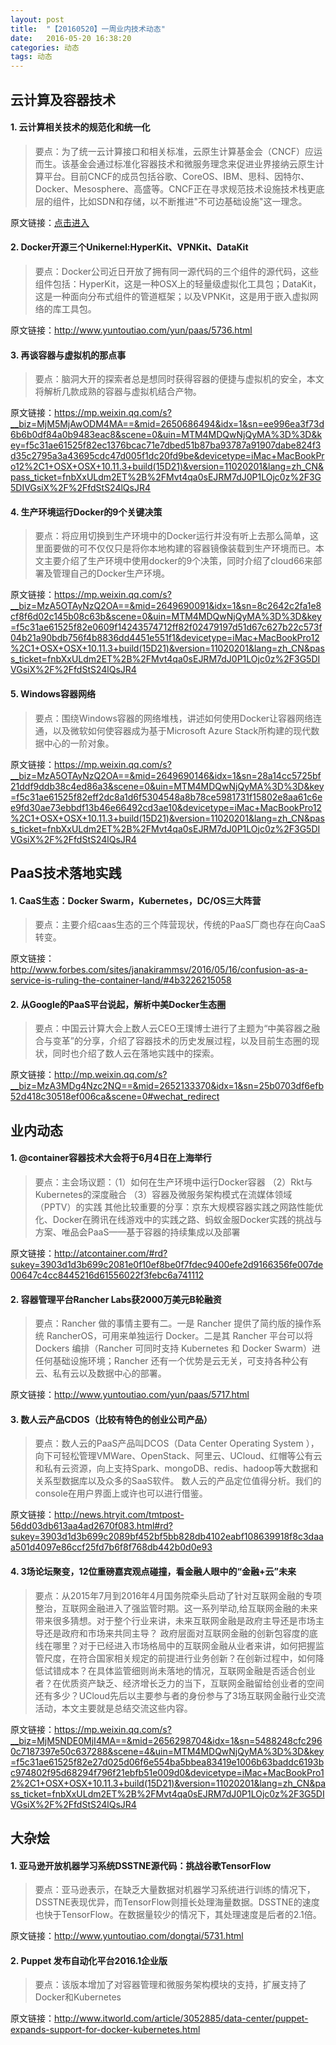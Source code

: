 ```yaml
---
layout: post
title:  "【20160520】一周业内技术动态"
date:   2016-05-20 16:38:20
categories: 动态
tags: 动态
---
```

## 云计算及容器技术
 
#### 1. 云计算相关技术的规范化和统一化
 
> 要点：为了统一云计算接口和相关标准，云原生计算基金会（CNCF）应运而生。该基金会通过标准化容器技术和微服务理念来促进业界接纳云原生计算平台。目前CNCF的成员包括谷歌、CoreOS、IBM、思科、因特尔、Docker、Mesosphere、高盛等。CNCF正在寻求规范技术设施技术栈更底层的组件，比如SDN和存储，以不断推进"不可边基础设施"这一理念。
 
原文链接：[点击进入][post-link-1.1]

[post-link-1.1]: http://www.enterprisetech.com/2016/04/28/group-forging-cloud-native-roadmap/
 
#### 2. Docker开源三个Unikernel:HyperKit、VPNKit、DataKit
 
> 要点：Docker公司近日开放了拥有同一源代码的三个组件的源代码，这些组件包括：HyperKit，这是一种OSX上的轻量级虚拟化工具包；DataKit，这是一种面向分布式组件的管道框架；以及VPNKit，这是用于嵌入虚拟网络的库工具包。
 
原文链接：http://www.yuntoutiao.com/yun/paas/5736.html

#### 3. 再谈容器与虚拟机的那点事

> 要点：脑洞大开的探索者总是想同时获得容器的便捷与虚拟机的安全，本文将解析几款成熟的容器与虚拟机结合产物。

原文链接：https://mp.weixin.qq.com/s?__biz=MjM5MjAwODM4MA==&mid=2650686494&idx=1&sn=ee996ea3f73d6b6b0df84a0b9483eac8&scene=0&uin=MTM4MDQwNjQyMA%3D%3D&key=f5c31ae61525f82ec1376bcac71e7dbed51b87ba93787a91907dabe824f3d35c2795a3a43695cdc47d005f1dc20fd9be&devicetype=iMac+MacBookPro12%2C1+OSX+OSX+10.11.3+build(15D21)&version=11020201&lang=zh_CN&pass_ticket=fnbXxULdm2ET%2B%2FMvt4qa0sEJRM7dJ0P1LOjc0z%2F3G5DIVGsiX%2F%2FfdStS24lQsJR4
 
#### 4. 生产环境运行Docker的9个关键决策
 
> 要点：将应用切换到生产环境中的Docker运行并没有听上去那么简单，这里面要做的可不仅仅只是将你本地构建的容器镜像装载到生产环境而已。本文主要介绍了生产环境中使用docker的9个决策，同时介绍了cloud66来部署及管理自己的Docker生产环境。
 
原文链接：https://mp.weixin.qq.com/s?__biz=MzA5OTAyNzQ2OA==&mid=2649690091&idx=1&sn=8c2642c2fa1e8cf8f6d02c145b08c63b&scene=0&uin=MTM4MDQwNjQyMA%3D%3D&key=f5c31ae61525f82e0609f14243574712ff82f02479197d51d67c627b22c573f04b21a90bdb756f4b8836dd4451e551f1&devicetype=iMac+MacBookPro12%2C1+OSX+OSX+10.11.3+build(15D21)&version=11020201&lang=zh_CN&pass_ticket=fnbXxULdm2ET%2B%2FMvt4qa0sEJRM7dJ0P1LOjc0z%2F3G5DIVGsiX%2F%2FfdStS24lQsJR4
 
#### 5. Windows容器网络
 
> 要点：围绕Windows容器的网络堆栈，讲述如何使用Docker让容器网络连通，以及微软如何使容器成为基于Microsoft Azure Stack所构建的现代数据中心的一阶对象。
 
原文链接：https://mp.weixin.qq.com/s?__biz=MzA5OTAyNzQ2OA==&mid=2649690146&idx=1&sn=28a14cc5725bf21ddf9ddb38c4ed86a3&scene=0&uin=MTM4MDQwNjQyMA%3D%3D&key=f5c31ae61525f82eff2dc8a1d6f5304548a8b78ce5981731f15802e8aa61c6ee9fd30ae73ebbdf13b46e66492cd3ae10&devicetype=iMac+MacBookPro12%2C1+OSX+OSX+10.11.3+build(15D21)&version=11020201&lang=zh_CN&pass_ticket=fnbXxULdm2ET%2B%2FMvt4qa0sEJRM7dJ0P1LOjc0z%2F3G5DIVGsiX%2F%2FfdStS24lQsJR4
 
## PaaS技术落地实践
 
#### 1. CaaS生态：Docker Swarm，Kubernetes，DC/OS三大阵营
 
> 要点：主要介绍caas生态的三个阵营现状，传统的PaaS厂商也存在向CaaS转变。
 
原文链接：http://www.forbes.com/sites/janakirammsv/2016/05/16/confusion-as-a-service-is-ruling-the-container-land/#4b3226215058
 
#### 2. 从Google的PaaS平台说起，解析中美Docker生态圈
 
> 要点：中国云计算大会上数人云CEO王璞博士进行了主题为“中美容器之融合与变革”的分享，介绍了容器技术的历史发展过程，以及目前生态圈的现状，同时也介绍了数人云在落地实践中的探索。
 
原文链接：http://mp.weixin.qq.com/s?__biz=MzA3MDg4Nzc2NQ==&mid=2652133370&idx=1&sn=25b0703df6efb52d418c30518ef006ca&scene=0#wechat_redirect
 
## 业内动态

#### 1. @container容器技术大会将于6月4日在上海举行

> 要点：主会场议题：（1）如何在生产环境中运行Docker容器 （2）Rkt与Kubernetes的深度融合 （3）容器及微服务架构模式在流媒体领域（PPTV）的实践
其他比较重要的分享：京东大规模容器实践之网路性能优化、Docker在腾讯在线游戏中的实践之路、蚂蚁金服Docker实践的挑战与方案、唯品会PaaS——基于容器的持续集成以及部署

原文链接：http://atcontainer.com/#rd?sukey=3903d1d3b699c2081e0f10ef8be0f7fdec9400efe2d9166356fe007de00647c4cc8445216d61556022f3febc6a741112
 
#### 2. 容器管理平台Rancher Labs获2000万美元B轮融资

> 要点：Rancher 做的事情主要有二。一是 Rancher 提供了简约版的操作系统 RancherOS，可用来单独运行 Docker。二是其 Rancher 平台可以将 Dockers 编排（Rancher 可同时支持 Kubernetes 和 Docker Swarm）进任何基础设施环境；Rancher 还有一个优势是云无关，可支持各种公有云、私有云以及数据中心的部署。

原文链接：http://www.yuntoutiao.com/yun/paas/5717.html
 
#### 3. 数人云产品CDOS（比较有特色的创业公司产品）

> 要点：数人云的PaaS产品叫DCOS（Data Center Operating System ），向下可轻松管理VMWare、OpenStack、阿里云、UCloud、红帽等公有云和私有云资源，向上支持Spark、mongoDB、redis、hadoop等大数据和关系型数据库以及众多的SaaS软件。
数人云的产品定位值得分析。我们的console在用户界面上或许也可以进行借鉴。

原文链接：http://news.htryit.com/tmtpost-56dd03db613aa4ad2670f083.html#rd?sukey=3903d1d3b699c2089bf452bf5bb828db4102eabf108639918f8c3daaa501d4097e86ccf25fd7b6f8f768db442b0d0e93

#### 4. 3场论坛聚变，12位重磅嘉宾观点碰撞，看金融人眼中的“金融+云”未来
 
> 要点：从2015年7月到2016年4月国务院牵头启动了针对互联网金融的专项整治，互联网金融进入了强监管时期。这一系列举动,给互联网金融的未来带来很多猜想。对于整个行业来讲，未来互联网金融是政府主导还是市场主导还是政府和市场来共同主导？ 政府层面对互联网金融的创新包容度的底线在哪里？对于已经进入市场格局中的互联网金融从业者来讲，如何把握监管尺度，在符合国家相关规定的前提进行业务创新？在创新过程中，如何降低试错成本？在具体监管细则尚未落地的情况，互联网金融是否适合创业者？在优质资产缺乏、经济增长乏力的当下，互联网金融留给创业者的空间还有多少？UCloud先后以主要参与者的身份参与了3场互联网金融行业交流活动，本文主要就是总结交流这些内容。
 
原文链接：https://mp.weixin.qq.com/s?__biz=MjM5NDE0MjI4MA==&mid=2656298704&idx=1&sn=5488248cfc2960c7187397e50c637288&scene=4&uin=MTM4MDQwNjQyMA%3D%3D&key=f5c31ae61525f82e27d025d06f6e554ba5bbea83419e1006b63baddc6193bc974802f95d68294f796f21ebfb51e009d0&devicetype=iMac+MacBookPro12%2C1+OSX+OSX+10.11.3+build(15D21)&version=11020201&lang=zh_CN&pass_ticket=fnbXxULdm2ET%2B%2FMvt4qa0sEJRM7dJ0P1LOjc0z%2F3G5DIVGsiX%2F%2FfdStS24lQsJR4
 
## 大杂烩
 
#### 1. 亚马逊开放机器学习系统DSSTNE源代码：挑战谷歌TensorFlow

> 要点：亚马逊表示，在缺乏大量数据对机器学习系统进行训练的情况下，DSSTNE表现优异，而TensorFlow则擅长处理海量数据。DSSTNE的速度也快于TensorFlow。在数据量较少的情况下，其处理速度是后者的2.1倍。

原文链接：http://www.yuntoutiao.com/dongtai/5731.html
 
#### 2. Puppet 发布自动化平台2016.1企业版

> 要点：该版本增加了对容器管理和微服务架构模块的支持，扩展支持了Docker和Kubernetes

原文链接：http://www.itworld.com/article/3052885/data-center/puppet-expands-support-for-docker-kubernetes.html


